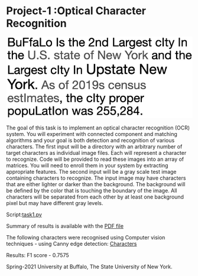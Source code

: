 
# Project-1 :Optical Character Recognition

![Task](https://github.com/jmudit19/CSE-573_Computer_Vision/blob/main/Project-1%20Optical%20Character%20Recognition%20-%20CV/data/test_img.jpg)

The goal of this task is to implement an optical character recognition (OCR) system. You will experiment
with connected component and matching algorithms and your goal is both detection and recognition
of various characters.
The first input will be a directory with an arbitrary number of target characters as individual
image files. Each will represent a character to recognize. Code will be provided to read these images
into an array of matrices. You will need to enroll them in your system by extracting appropriate
features.
The second input will be a gray scale test image containing characters to recognize. The input
image may have characters that are either lighter or darker than the background. The background
will be defined by the color that is touching the boundary of the image. All characters will be
separated from each other by at least one background pixel but may have different gray levels.

Script:[task1.py](https://github.com/jmudit19/CSE-573_Computer_Vision/blob/main/Project-1%20Optical%20Character%20Recognition%20-%20CV/task1.py)

Summary of results is available with the [PDF file](https://github.com/jmudit19/CSE-573_Computer_Vision/blob/main/Project-1%20Optical%20Character%20Recognition%20-%20CV/report.pdf)

The following characters were recognised using Computer vision techniques - using Canny edge detection: [Characters](https://github.com/jmudit19/CSE-573_Computer_Vision/tree/main/Project-1%20Optical%20Character%20Recognition%20-%20CV/data/characters)

Results: F1 score - 0.7575

Spring-2021
University at Buffalo, The State University of New York.